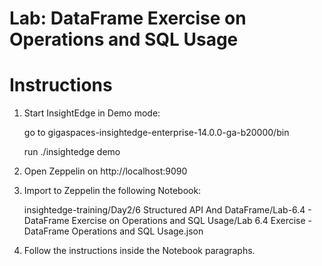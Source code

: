 # Lab: DataFrame Exercise on Operations and SQL Usage

# Instructions

1. Start InsightEdge in Demo mode:

    go to gigaspaces-insightedge-enterprise-14.0.0-ga-b20000/bin

    run ./insightedge demo

2. Open Zeppelin on http://localhost:9090

3. Import to Zeppelin the following Notebook:

    insightedge-training/Day2/6 Structured API And DataFrame/Lab-6.4 - DataFrame  Exercise on Operations and SQL Usage/Lab 6.4 Exercise - DataFrame Operations and SQL Usage.json

4. Follow the instructions inside the Notebook paragraphs.
